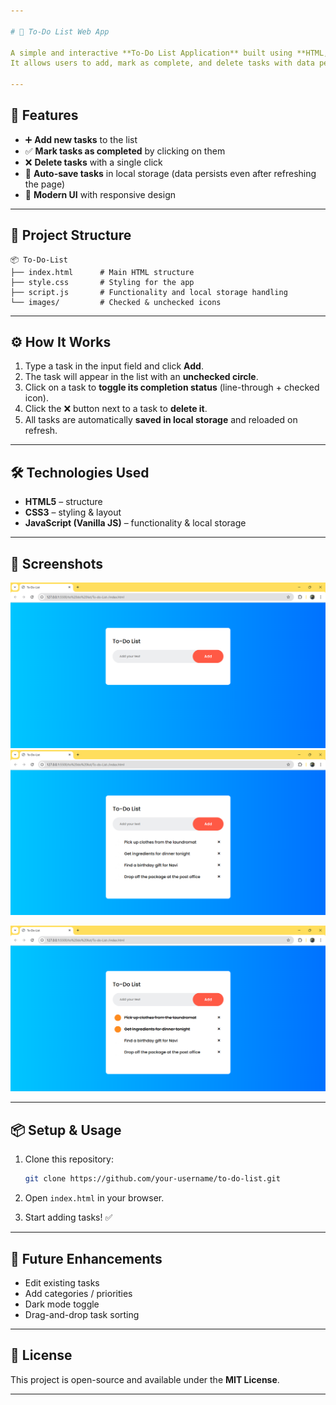 ```yaml
---

# 📝 To-Do List Web App

A simple and interactive **To-Do List Application** built using **HTML, CSS, and JavaScript**.
It allows users to add, mark as complete, and delete tasks with data persistence using **Local Storage**.

---
```


## 🚀 Features

* ➕ **Add new tasks** to the list
* ✅ **Mark tasks as completed** by clicking on them
* ❌ **Delete tasks** with a single click
* 💾 **Auto-save tasks** in local storage (data persists even after refreshing the page)
* 🎨 **Modern UI** with responsive design

---

## 📂 Project Structure

```
📦 To-Do-List
├── index.html      # Main HTML structure
├── style.css       # Styling for the app
├── script.js       # Functionality and local storage handling
└── images/         # Checked & unchecked icons
```

---

## ⚙️ How It Works

1. Type a task in the input field and click **Add**.
2. The task will appear in the list with an **unchecked circle**.
3. Click on a task to **toggle its completion status** (line-through + checked icon).
4. Click the ❌ button next to a task to **delete it**.
5. All tasks are automatically **saved in local storage** and reloaded on refresh.

---

## 🛠️ Technologies Used

* **HTML5** – structure
* **CSS3** – styling & layout
* **JavaScript (Vanilla JS)** – functionality & local storage

---

## 📸 Screenshots

![image alt](https://github.com/mugesh-14/To-do-List-/blob/3b0fdfd8eb61b8b6d5e2be4fd9b4547ae2564813/images/1.png)
![image alt](https://github.com/mugesh-14/To-do-List-/blob/3b0fdfd8eb61b8b6d5e2be4fd9b4547ae2564813/images/2.png)

![image alt](https://github.com/mugesh-14/To-do-List-/blob/3b0fdfd8eb61b8b6d5e2be4fd9b4547ae2564813/images/3.png)

---

## 📦 Setup & Usage

1. Clone this repository:

   ```bash
   git clone https://github.com/your-username/to-do-list.git
   ```
2. Open `index.html` in your browser.
3. Start adding tasks! ✅

---

## 🌟 Future Enhancements

* Edit existing tasks
* Add categories / priorities
* Dark mode toggle
* Drag-and-drop task sorting

---

## 📝 License

This project is open-source and available under the **MIT License**.

---